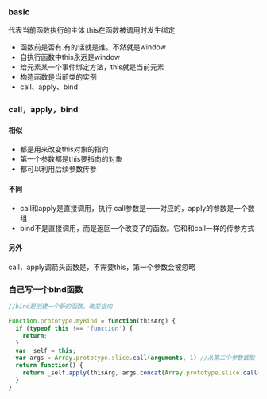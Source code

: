 ### basic
代表当前函数执行的主体
this在函数被调用时发生绑定
- 函数前是否有.有的话就是谁。不然就是window
- 自执行函数中this永远是window
- 给元素某一个事件绑定方法，this就是当前元素
- 构造函数是当前类的实例
- call、apply、bind


### call，apply，bind
#### 相似
- 都是用来改变this对象的指向
- 第一个参数都是this要指向的对象
- 都可以利用后续参数传参

#### 不同
- call和apply是直接调用，执行
    call参数是一一对应的，apply的参数是一个数组
- bind不是直接调用，而是返回一个改变了的函数。它和和call一样的传参方式

#### 另外
call，apply调箭头函数是，不需要this，第一个参数会被忽略

### 自己写一个bind函数

```js
//bind是创建一个新的函数，改变指向

Function.prototype.myBind = function(thisArg) {
  if (typeof this !== 'function') {
    return;
  }
  var _self = this;
  var args = Array.prototype.slice.call(arguments, 1) //从第二个参数截取
  return function() {
    return _self.apply(thisArg, args.concat(Array.prototype.slice.call(arguments))); // 注意参数的处理
  }
}
```